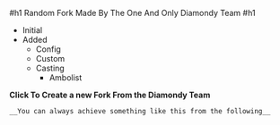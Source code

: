 #h1 Random Fork Made By The One And Only Diamondy   Team #h1

  - Initial
   - Added
     - Config
      - Custom
       - Casting
         - Ambolist

**Click To Create a new Fork From the Diamondy Team**

   `__You can always achieve something like this from the following__`